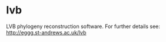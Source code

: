 lvb
===

LVB phylogeny reconstruction software. For further details see:
http://eggg.st-andrews.ac.uk/lvb
